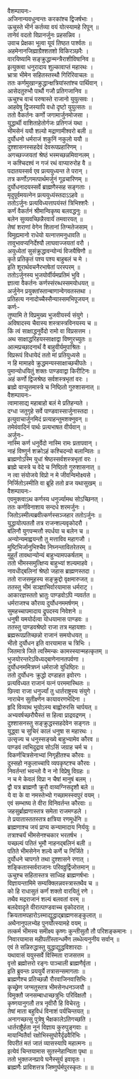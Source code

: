 वैशम्पायनः-  
अजिनान्यवधुन्वन्तः करकांश्च द्विजर्षभाः ।  
ऊचुस्ते भीर्न कर्तव्या वयं योत्स्यामहे रिपून् ॥  
तानेवं वदतो विप्रानर्जुनः प्रहसन्निव ।  
उवाच प्रेक्षका भूत्वा यूयं तिष्ठत पार्श्वतः ॥  
अहमेनानजिह्माग्रैश्शतशो विकिरञ्छरैः ।  
वारयिष्यामि सङ्क्रुद्धान्मन्त्रैराशीविषानिव ॥  
इत्युक्त्वा धनुरादाय शुल्कावाप्तं महारथः ।  
भ्रात्रा भीमेन सहितस्तस्थौ गिरिरिवाचलः ॥  
ततः कर्णमुखान्क्रुद्धान्क्षत्रियांस्तांश्च पार्थिवान् ।  
आसेदतुरुभौ पार्थौ गजौ प्रतिगजानिव ॥  
ऊचुश्च वाचं परुषास्ते राजानो युयुत्सवः ।  
आहवेषु द्विजस्यापि वधो दृष्टो युयुत्सतः ॥  
ततो वैकर्तनः कर्णो जगामार्जुनमोजसा ।  
युद्धार्थी वाशिताहेतोर्गजः प्रतिगजं यथा ।  
भीमसेनं ययौ शल्यो मद्राणामीश्वरो बली ॥  
दुर्योधनो धर्मराजं शकुनिं नकुलो ययौ ॥  
दुश्शासनस्सहदेवं देवरूपप्रहारिणम् ।  
अगच्छज्जयतां श्रेष्ठं भस्मच्छन्नमिवानलम् ।  
न कश्चिदश्वं न गजं रथं वाप्यारुरोह वै ॥  
पदातयस्सर्व एव प्रत्ययुध्यन्त ते परान् ।  
तत्र कर्णोऽगमत्पार्थमर्जुनं गूढचारिणम् ॥  
दुर्योधनादयस्सर्वे ब्राह्मणैस्सह सङ्गताः ।  
मृदुपूर्वमयत्नेन प्रत्ययुध्यंस्तदाऽऽहवे ॥  
ततोऽर्जुनः प्रत्यविध्यत्तापयंस्तं त्रिभिश्शरैः ।  
कर्णं वैकर्तनं श्रीमान्विकृष्य बलवद्धनुः ॥  
बलेन सुव्यवच्छिन्नैरवार्यं तमवारयत् ॥  
तेषां शराणां वेगेन शितानां तिग्मतेजसाम् ।  
विमुह्यमानो राधेयो यत्नात्तमनुधावति ॥  
तावुभावप्यनिर्देश्यौ लाघवाज्जयतां वरौ ।  
अयुध्येतां सुसंक्रुद्धावन्योन्यं विजयैषिणौ ॥  
कृते प्रतिकृतं पश्य पश्य बाहुबलं च मे ।  
इति शूरार्थवचनैरभाषेतां परस्परम् ॥  
ततोऽर्जुनस्य भुजयोर्वीर्यमप्रतिमं भुवि ।  
ज्ञात्वा वैकर्तनः कर्णस्संरब्धस्समयोधयत् ॥  
अर्जुनेन प्रयुक्तांस्तान्बाणान्वेगवतस्तथा ।  
प्रतिहत्य ननादोच्चैस्सैन्यास्समभिपूजयन् ॥  
कर्णः-  
तुष्यामि ते विप्रमुख्य भुजवीयर्स्य संयुगे ।  
अविषादस्य चैवास्य शस्त्रास्त्रविनयस्य च ॥  
किं त्वं साक्षाद्धनुर्वेदो रामो वा विप्रसत्तम ।  
अथ साक्षाद्धरिहयस्साक्षाद्वा विष्णुरच्युतः ॥  
आत्मप्रच्छादनार्थं वै बाहुवीर्यमुपाश्रितः ।  
विप्ररूपं विधायेदं ततो मां प्रतियुध्यसे ॥  
न हि मामाहवे क्रुद्धमन्यस्साक्षाच्छचीपतेः ।  
पुमान्योधयितुं शक्तः पाण्डवाद्वा किरीटिनः ॥  
अहं कर्णो द्विजश्रेष्ठ सर्वशस्त्रभृतां वरः ।  
ब्राह्मे वाप्युत्तमास्त्रे च निष्ठितो गुरुशासनात् ॥  
वैशम्पायनः-  
त्वामासाद्य महाबाहो बलं मे प्रतिहन्यते ।  
दग्धा जतुगृहे सर्वे पाण्डवास्सार्जुनास्तदा ।  
इत्युवाचार्जुनमिदं प्रत्याहन्तुमशक्नुवन् ॥  
तमेवंवादिनं पार्थः प्रत्यभाषत वीर्यवान् ॥  
अर्जुनः-  
नास्मि कर्ण धनुर्वेदो नास्मि रामः प्रतापवान् ।  
नाहं विष्णुर्न शक्रोऽहं कश्चिदन्यो बलान्वितः ॥  
ब्राह्मणोऽस्मि युधां श्रेष्ठस्सर्वशस्त्रभृतां वरः ।  
ब्राह्मे चास्त्रे च वेदे च निष्ठितो गुरुशासनात् ॥  
न त्वा संयोजये विप्रो न मे जीवन्विमोक्ष्यसे ।  
निर्जितोऽस्मीति वा ब्रूहि ततो व्रज यथासुखम् ॥  
वैशम्पायनः-  
एवमुक्त्वाऽथ कर्णस्य धनुर्ज्यामथ सोऽच्छिनत् ।  
ततः कर्णविनाशाय सन्दधे शरमर्जुनः ।  
जितोऽस्मीत्यब्रवीत्कर्णस्सञ्जहार ततोऽर्जुनः ॥  
युद्धायोत्पततौ तत्र राजन्शल्यवृकोदरौ ।  
बलिनौ युगपन्मत्तौ स्पर्धया च बलेन च ॥  
अन्योन्यमाह्वयन्तौ तु मत्ताविव महागजौ ।  
मुष्टिभिर्जानुभिश्चैव निघ्नन्तावितरेतरम् ॥  
मुहूर्तं तावथान्योन्यं बाहुभ्यामपकर्षताम् ॥  
ततो भीमस्समुत्क्षिप्य बाहुभ्यां शल्यमाहवे ।  
नावधीद्बलिनां श्रेष्ठो जहास ब्राह्मणस्तदा ।  
ततो राजसमूहस्य सङ्क्रुद्दो वृक्षमारुजत् ॥  
ततस्तु भीमं सञ्ज्ञाभिर्वारयामास धर्मराट् ।  
आकारज्ञस्ततो भ्रातुः पाण्डवोऽपि न्यवर्तत ॥  
धर्मराजश्च कौरव्य दुर्योधनममर्षणम् ।  
सुमहच्चापमादाय द्रुपदस्य निवेशने ॥  
धनुषी यमयोर्दत्वा योधयामास पाण्डवः ॥  
ततस्तु पाण्डवश्रेष्ठो राजा तत्र महायशाः ।  
ब्रह्मरूपप्रतिच्छन्नो राजानं समयोधयत् ॥  
भीतो दुर्योधन इति वारयामास च त्रिभिः ।  
जितमात्रे जिते त्वस्मिन्कः कामस्स्यान्महत्कृतम् ॥  
भुजयोरन्तरेऽविध्यद्बाणेनानतपर्वणा ।  
दुर्योधनममित्रघ्नं धर्मराजो युधिष्ठिरः ॥  
ततो दुर्योधनः क्रुद्धो दण्डाहत इवोरगः ।  
प्रत्यविध्यत राजानं यत्नं परममास्थितः ॥  
छित्त्वा राजा धनुर्ज्यां तु धार्तराष्ट्रस्य संयुगे ।  
नाराचेन सुतीक्ष्णेन कायावरणभेदिना ।  
हृदि विव्याथ भूयोऽस्य बाह्वोरुरसि चार्पयत् ॥  
अभ्यवर्षच्छरौघैस्तं स हित्वा प्राद्रवद्रणम् ।  
दुश्शासनस्तु सङ्क्रुद्धस्सहदेवेन सङ्गतः ॥  
युद्ध्वा च सुचिरं कालं धनुषा स महारथः ।  
उत्सृज्य च धनुस्सङ्ख्ये बाहुभ्यामेव कौरव ॥  
पाण्डवं त्वभिदुद्राव सोऽसिं जग्राह चर्म च ।  
विकर्णचित्रसेनाभ्यां निगृहीतश्च कौरवः ॥  
दुस्सहो नकुलाच्चापि व्यपकृष्टश्च कौरवः ।  
निवर्तन्तां भवन्तो वै न नो विप्रेषु विग्रहः ॥  
न च मे केवलं विप्रा न चैषां मानुषं बलम् ।  
द्वौ यत्र ब्राह्मणौ क्रूरौ वाय्वग्निसदृशौ बले ॥  
ये वा के वा नमस्तेभ्यो गच्छामस्स्वपुरं वयम् ।  
एवं सम्भाष्य ते वीरा विनिवर्तन्त कौरवाः ॥  
जहसुर्ब्राह्मणास्तत्र समेता राजमण्डले ।  
ते प्रयातास्ततस्तत्र क्षत्रिया रणमूर्धनि ॥  
ब्राह्मणाश्च जयं प्राप्य कन्यामादाय निर्ययुः ॥  
तत्राश्चर्यं भीमसेनश्चकार भरतर्षभ ।  
यच्छल्यं पतितं भूमौ नाहनद्बलिनं बली ॥  
पतिते भीमसेनेन शल्ये कर्णे च निर्जिते ।  
दुर्योधने चापगते तथा दुश्शासने रणात् ।  
शङ्कितास्सर्वराजानः परिवव्रुर्द्विजोत्तमान् ॥  
ऊचुश्च सहितास्तत्र साध्विह ब्राह्मणर्षभाः ।  
विज्ञायन्तामिमे सम्यक्क्लिन्नवस्त्रास्तथैव च ॥  
को हि राधासुतं कर्णं शक्तो वारयितुं रणे ।  
तथैव मद्रराजानं शल्यं बलवतां वरम् ॥  
बलदेवादृते वीरात्पाण्डवाच्च वृकोदरात् ।  
क्रियतामपहारोऽस्माद्युद्धाद्ब्राह्मणसङ्कुलात् ॥  
अथैनानुपलभ्येह पुनर्योत्स्यामहे वयम् ॥  
तत्कर्म भीमस्य समीक्ष्य कृष्णः कुन्तीसुतौ तौ परिशङ्कमानः ।  
निवारयामास महीपतींस्तान्धर्मेण लब्धेत्यनुनीय सर्वान् ॥  
एवं ते सन्निरुद्धास्तु युद्धाद्युद्धविशारदाः ।  
यथावासं ययुस्सर्वे विस्मिता राजसत्तम ॥  
वृत्तो ब्रह्मोत्तरो रङ्गः पाञ्चाली ब्राह्मणैर्वृता ।  
इति ब्रुवन्तः प्रययुर्ये तत्रासन्समागताः ॥  
ब्राह्मणैश्च प्रतिच्छन्नौ रौरवाजिनवासिभिः ।  
कृच्छ्रेण जग्मतुस्तत्र भीमसेनधनञ्जयौ ॥  
विमुक्तौ जनसम्बाधाच्छत्रुभिः परिविक्षतौ ।  
कृष्णयानुगतौ तत्र नृवीरौ हि विचेरतुः ।  
तेषां माता बहुविधं विनाशं पर्यचिन्तयत् ॥  
अनागच्छत्सु पुत्रेषु भैक्षकालेऽतिगच्छति ।  
धार्तराष्ट्रैर्हता नूनं विज्ञाय कुरुपुङ्गवाः ॥  
मायान्वितैर्वा रक्षोभिस्सुघोरैर्दृढवैरिभिः ।  
विपरीतं मतं जातं व्यासस्यापि महात्मनः ॥  
इत्येवं चिन्तयामास सुतस्नेहान्विता पृथा ॥  
ततो भुक्तजनप्राये घनैस्सूर्य इवावृतः ।  
ब्राह्मणैः प्राविशत्तत्र जिष्णुर्घर्मपुरस्कृतः ॥ ॥  
